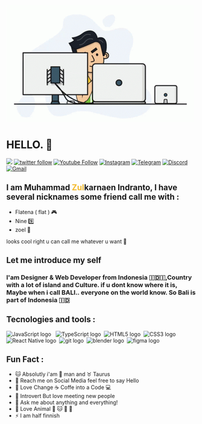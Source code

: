 ![Cover Image](./assets/programmer.gif)


# HELLO. 🐼

<a href="https://github.com/zul1996/CoverView"><img src="https://img.shields.io/github/stars/zul1996/CoverView.svg?style=social&label=Star"></a>
<a href="https://twitter.com/Flaatena_"><img alt="twitter follow" src="https://img.shields.io/twitter/follow/zoel?color=00acee&label=Zul%20on%20Twitter&logo=Twitter&logoColor=ffffff&style=flat-square="></a>
<a href="https://www.youtube.com/channel/UCwLr4n2CPBi-oJsy9Gnv05w"><img alt="Youtube Follow" src="https://img.shields.io/youtube/channel/subscribers/UCrd66qTdY9VCKHxufocLh2w?style=flat-square&color=ff0000&label=Zoel%20on%20YouTube&logo=YouTube"></a>
<a href="https://www.instagram.com/flaatena_/">![Instagram](https://img.shields.io/badge/Instagram-%23E4405F.svg?style=for-the-badge&logo=Instagram&logoColor=white)</a>
<a href="https://telegram.me/flatena">![Telegram](https://img.shields.io/badge/Telegram-2CA5E0?style=for-the-badge&logo=telegram&logoColor=white)</a>
<a href="https://discordapp.com/users/449572586901209099">![Discord](https://img.shields.io/badge/%3CZoel%3E-%237289DA.svg?style=for-the-badge&logo=discord&logoColor=white)</a>
<a href="mailto:mzulnewbie@gmail.com">![Gmail](https://img.shields.io/badge/Gmail-D14836?style=for-the-badge&logo=gmail&logoColor=white)</a>

## I am **Muhammad <span style="color:#F3BA2F">**Zul**</span>karnaen Indranto**, I have several nicknames some friend call me with :

- Flatena ( flat ) 🎮
- Nine 9️⃣
- zoel 🐼

looks cool right u can call me whatever u want 🥰

## Let me introduce my self
### I'am Designer & Web Developer from Indonesia 🇮🇩🇮,Country with a lot of island and Culture. if u dont know where it is, Maybe when i call BALI.. everyone on the world know. So Bali is part of Indonesia 🇮🇩

## Tecnologies and tools :
<img src="https://img.shields.io/badge/JavaScript-282C34?logo=javascript&logoColor=F7DF1E" alt="JavaScript logo" title="JavaScript" height="25" /> &nbsp;
<img src="https://img.shields.io/badge/TypeScript-282C34?logo=typescript&logoColor=3178C6" alt="TypeScript logo" title="TypeScript" height="25" />&nbsp;
<img src="https://img.shields.io/badge/HTML5-282C34?logo=html5&logoColor=E34F26" alt="HTML5 logo" title="HTML5" height="25" />&nbsp;
<img src="https://img.shields.io/badge/CSS3-282C34?logo=css3&logoColor=1572B6" alt="CSS3 logo" title="CSS3" height="25" />&nbsp;
<img src="https://img.shields.io/badge/React Native-282C34?logo=react&logoColor=61DAFB" alt="React Native logo" title="React Native" height="25" />&nbsp; 
<img src="https://img.shields.io/badge/git-282C34?logo=git&logoColor=F05032" alt="git logo" title="git" height="25" />&nbsp;
<img src="https://img.shields.io/badge/blender-282C34?logo=blender&logoColor=orange" alt="blender logo" title="blender" height="25" />&nbsp;
<img src="https://img.shields.io/badge/figma-282C34?logo=figma&logoColor=Fff" alt="figma logo" title="figma" height="25" />&nbsp;

## Fun Fact :
- 🐱 Absolutly i'am 👨 man and ♉ Taurus
- 📧 Reach me on Social Media feel free to say Hello
- 💓 Love Change ☕ Coffe into a Code  💻
- 🙂 Introvert But love meeting new people 
- 💬 Ask me about anything and everything!
-  🚀 Love Animal 🐼 🐱 🦖 🦕
-  ⚡ I am half finnish

